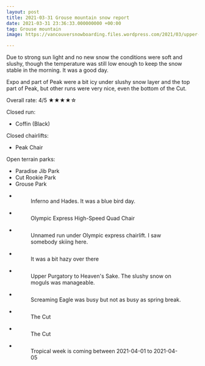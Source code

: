 ```yaml
---
layout: post
title: 2021-03-31 Grouse mountain snow report
date: 2021-03-31 23:36:33.000000000 +00:00
tag: Grouse mountain
image: https://vancouversnowboarding.files.wordpress.com/2021/03/upper-purgatory.jpg

---
```

<!-- wp:paragraph -->
<p>Due to strong sun light and no new snow the conditions were soft and slushy, though the temperature was still low enough to keep the snow stable in the morning. It was a good day.</p>
<!-- /wp:paragraph -->

<!-- wp:paragraph -->
<p>Expo and part of Peak were a bit icy under slushy snow layer and the top part of Peak, but other runs were very nice, even the bottom of the Cut.</p>
<!-- /wp:paragraph -->

<!-- wp:paragraph -->
<p>Overall rate: 4/5 ★★★★☆</p>
<!-- /wp:paragraph -->

<!-- wp:paragraph -->
<p>Closed run:</p>
<!-- /wp:paragraph -->

<!-- wp:list -->
<ul><li>Coffin (Black)</li></ul>
<!-- /wp:list -->

<!-- wp:paragraph -->
<p>Closed chairlifts:</p>
<!-- /wp:paragraph -->

<!-- wp:list -->
<ul><li>Peak Chair</li></ul>
<!-- /wp:list -->

<!-- wp:paragraph -->
<p>Open terrain parks:</p>
<!-- /wp:paragraph -->

<!-- wp:list -->
<ul><li>Paradise Jib Park</li><li>Cut Rookie Park</li><li>Grouse Park</li></ul>
<!-- /wp:list -->

<!-- wp:coblocks/gallery-stacked {"align":"wide","captions":true} -->
<div class="wp-block-coblocks-gallery-stacked alignwide"><ul class="coblocks-gallery has-fullwidth-images"><li class="coblocks-gallery--item"><figure class="coblocks-gallery--figure"><img src="https://vancouversnowboarding.files.wordpress.com/2021/03/pxl_20210331_182054620.jpg?w=1024" alt="" data-id="878" data-imglink="" class="wp-image-878 has-shadow-none" /><figcaption class="coblocks-gallery--caption">Inferno and Hades. It was a blue bird day.</figcaption></figure></li><li class="coblocks-gallery--item"><figure class="coblocks-gallery--figure"><img src="https://vancouversnowboarding.files.wordpress.com/2021/03/pxl_20210331_182058380.jpg?w=1024" alt="" data-id="879" data-imglink="" class="wp-image-879 has-shadow-none" /><figcaption class="coblocks-gallery--caption">Olympic Express High-Speed Quad Chair</figcaption></figure></li><li class="coblocks-gallery--item"><figure class="coblocks-gallery--figure"><img src="https://vancouversnowboarding.files.wordpress.com/2021/03/pxl_20210331_182314939.jpg?w=1024" alt="" data-id="880" data-imglink="" class="wp-image-880 has-shadow-none" /><figcaption class="coblocks-gallery--caption">Unnamed run under Olympic express chairlift. I saw somebody skiing here.</figcaption></figure></li><li class="coblocks-gallery--item"><figure class="coblocks-gallery--figure"><img src="https://vancouversnowboarding.files.wordpress.com/2021/03/pxl_20210331_182403607.jpg?w=1024" alt="" data-id="881" data-imglink="" class="wp-image-881 has-shadow-none" /><figcaption class="coblocks-gallery--caption">It was a bit hazy over there</figcaption></figure></li><li class="coblocks-gallery--item"><figure class="coblocks-gallery--figure"><img src="https://vancouversnowboarding.files.wordpress.com/2021/03/pxl_20210331_182559241.jpg?w=1024" alt="" data-id="882" data-imglink="" class="wp-image-882 has-shadow-none" /><figcaption class="coblocks-gallery--caption">Upper Purgatory to Heaven's Sake. The slushy snow on moguls was manageable.</figcaption></figure></li><li class="coblocks-gallery--item"><figure class="coblocks-gallery--figure"><img src="https://vancouversnowboarding.files.wordpress.com/2021/03/pxl_20210331_184527081.jpg?w=1024" alt="" data-id="883" data-imglink="" class="wp-image-883 has-shadow-none" /><figcaption class="coblocks-gallery--caption">Screaming Eagle was busy but not as busy as spring break.</figcaption></figure></li><li class="coblocks-gallery--item"><figure class="coblocks-gallery--figure"><img src="https://vancouversnowboarding.files.wordpress.com/2021/03/pxl_20210331_184537238.jpg?w=1024" alt="" data-id="884" data-imglink="" class="wp-image-884 has-shadow-none" /><figcaption class="coblocks-gallery--caption">The Cut</figcaption></figure></li><li class="coblocks-gallery--item"><figure class="coblocks-gallery--figure"><img src="https://vancouversnowboarding.files.wordpress.com/2021/03/pxl_20210331_184542143.jpg?w=1024" alt="" data-id="885" data-imglink="" class="wp-image-885 has-shadow-none" /><figcaption class="coblocks-gallery--caption">The Cut</figcaption></figure></li><li class="coblocks-gallery--item"><figure class="coblocks-gallery--figure"><img src="https://vancouversnowboarding.files.wordpress.com/2021/03/pxl_20210331_185545516.jpg?w=1024" alt="" data-id="886" data-imglink="" class="wp-image-886 has-shadow-none" /><figcaption class="coblocks-gallery--caption">Tropical week is coming between 2021-04-01 to 2021-04-05</figcaption></figure></li></ul></div>
<!-- /wp:coblocks/gallery-stacked -->

<!-- wp:paragraph -->
<p></p>
<!-- /wp:paragraph -->

